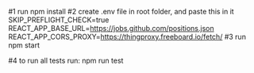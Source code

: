 #1 run npm install
#2 create .env file in root folder, and paste this in it
SKIP_PREFLIGHT_CHECK=true
REACT_APP_BASE_URL=https://jobs.github.com/positions.json
REACT_APP_CORS_PROXY=https://thingproxy.freeboard.io/fetch/
#3 run npm start

#4 to run all tests run: npm run test
